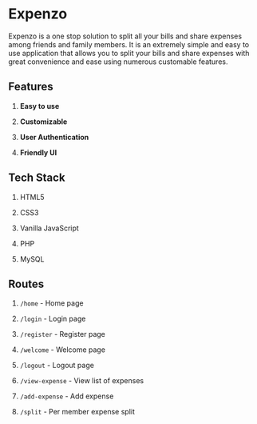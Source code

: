 # Expenzo

Expenzo is a one stop solution to split all your bills and share expenses among friends and family members. It is an extremely simple and easy to use application that allows you to split your bills and share expenses with great convenience and ease using numerous customable features.


## Features

1. **Easy to use**

2. **Customizable**

3. **User Authentication**

4. **Friendly UI**


## Tech Stack

1. HTML5

2. CSS3

3. Vanilla JavaScript

4. PHP

5. MySQL

## Routes

1. ```/home``` - Home page

2. ```/login``` - Login page

3. ```/register``` - Register page

4. ```/welcome``` - Welcome page

5. ```/logout``` - Logout page

6. ```/view-expense``` - View list of expenses

7. ```/add-expense``` - Add expense

8. ```/split``` - Per member expense split
